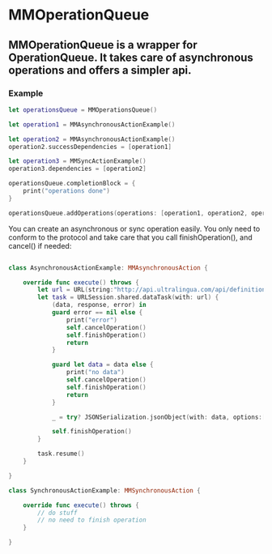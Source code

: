 # MMOperationQueue
## MMOperationQueue is a wrapper for OperationQueue. It takes care of asynchronous operations and offers a simpler api.

### Example
``` Swift
let operationsQueue = MMOperationsQueue()

let operation1 = MMAsynchronousActionExample()

let operation2 = MMAsynchronousActionExample()
operation2.successDependencies = [operation1]

let operation3 = MMSyncActionExample()
operation3.dependencies = [operation2]

operationsQueue.completionBlock = {
	print("operations done")
}

operationsQueue.addOperations(operations: [operation1, operation2, operation3])
```

You can create an asynchronous or sync operation easily. You only need to conform to the protocol and take care that you call finishOperation(), and cancel() if needed:
``` Swift

class AsynchronousActionExample: MMAsynchronousAction {

    override func execute() throws {
        let url = URL(string:"http://api.ultralingua.com/api/definitions/de/en/laufen")!
        let task = URLSession.shared.dataTask(with: url) {
            (data, response, error) in
            guard error == nil else {
                print("error")
                self.cancelOperation()
                self.finishOperation()
                return
            }

            guard let data = data else {
                print("no data")
                self.cancelOperation()
                self.finishOperation()
                return
            }

            _ = try? JSONSerialization.jsonObject(with: data, options:[])

            self.finishOperation()
        }

        task.resume()
    }

}

class SynchronousActionExample: MMSynchronousAction {

    override func execute() throws {
        // do stuff
        // no need to finish operation
    }

}

```

